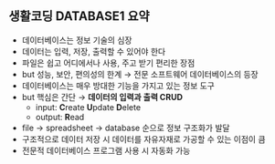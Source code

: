 ## 생활코딩 DATABASE1 요약

- 데이터베이스는 정보 기술의 심장
- 데이터는 입력, 저장, 출력할 수 있어야 한다
- 파일은 쉽고 어디에서나 사용, 주고 받기 편리한 장점
- but 성능, 보안, 편의성의 한계 → 전문 소프트웨어 데이터베이스의 등장
- 데이터베이스는 매우 방대한 기능을 가지고 있는 정보 도구
- but 핵심은 간단 → **데이터의 입력과 출력 CRUD**
	- input: **C**reate **U**pdate **D**elete
	- output: **R**ead
- file → spreadsheet → database 순으로 정보 구조화가 발달
- 구조적으로 데이터 저장 시 데이터를 자유자재로 가공할 수 있는 이점이 큼
- 전문적 데이터베이스 프로그램 사용 시 자동화 가능

